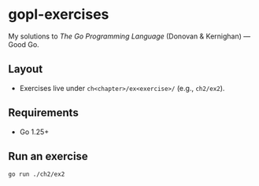 # gopl-exercises

My solutions to *The Go Programming Language* (Donovan & Kernighan) — Good Go. 

## Layout
- Exercises live under `ch<chapter>/ex<exercise>/` (e.g., `ch2/ex2`).

## Requirements
- Go 1.25+

## Run an exercise
```bash
go run ./ch2/ex2
